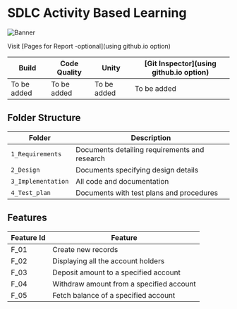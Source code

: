 # SDLC Activity Based Learning
![Banner](https://github.com/priyankabb153/LnT_Mini_Project/blob/main/1_Requirements/banner.png)

Visit [Pages for Report -optional](using github.io option)

Build | Code Quality | Unity | [Git Inspector](using github.io option)
------|----------|-------|--------------
<!--[![C/C++ CI](https://github.com/arc-arnob/LnT_Mini_Project/actions/workflows/c-cpp.yml/badge.svg)](https://github.com/arc-arnob/LnT_Mini_Project/#actions/workflows/c-cpp.yml)-->  To be added | To be added | To be added | To be added


## Folder Structure
Folder             | Description
-------------------| -----------------------------------------
`1_Requirements`   | Documents detailing requirements and research
`2_Design`         | Documents specifying design details
`3_Implementation` | All code and documentation
`4_Test_plan`      | Documents with test plans and procedures

## Features

| Feature Id | Feature |
| -----------|---------|
|F_01| Create new records | |
|F_02| Displaying all the account holders |
|F_03| Deposit amount to a specified account |
|F_04| Withdraw amount from a specified account |
|F_05| Fetch balance of a specified account |



<!--

## Contributors List and Summary

SF Id. |  Name   |    Features    | Issuess Raised |Issues Resolved|No Test Cases|Test Case Pass
-------|---------|----------------|----------------|---------------|-------------|--------------
`260150` | B.B.Priyanka  | Feature A, B etc    | X No     | X No   |X No   |X No     
   -->
<!--
## Challenges Faced and How Was It Overcome

1. ABC
2. BCD
3. ...
4. ...

## Learning Resources
1. [markdownCheatsheet](https://github.com/adam-p/markdown-here/wiki/Markdown-Cheatsheet)
2. [markdownBasics](https://guides.github.com/features/mastering-markdown/)
3. [git inspector](https://github.com/ejwa/gitinspector.git)
4. [github workflow](https://docs.github.com/en/actions/learn-github-action)
   
   -->

